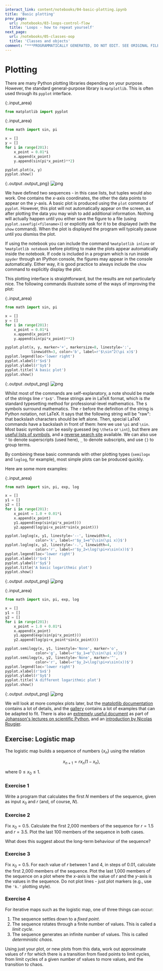 ```yaml
---
interact_link: content/notebooks/04-basic-plotting.ipynb
title: 'Basic plotting'
prev_page:
  url: /notebooks/03-loops-control-flow
  title: 'Loops - how to repeat yourself'
next_page:
  url: /notebooks/05-classes-oop
  title: 'Classes and objects'
comment: "***PROGRAMMATICALLY GENERATED, DO NOT EDIT. SEE ORIGINAL FILES IN /content***"
---
```


# Plotting

There are many Python plotting libraries depending on your purpose. However, the standard general-purpose library is `matplotlib`. This is often used through its `pyplot` interface.



{:.input_area}
```python
from matplotlib import pyplot
```







{:.input_area}
```python
from math import sin, pi

x = []
y = []
for i in range(201):
    x_point = 0.01*i
    x.append(x_point)
    y.append(sin(pi*x_point)**2)

pyplot.plot(x, y)
pyplot.show()
```



{:.output .output_png}
![png](../images/notebooks/04-basic-plotting_4_0.png)



We have defined two sequences - in this case lists, but tuples would also work. One contains the $x$-axis coordinates, the other the data points to appear on the $y$-axis. A basic plot is produced using the `plot` command of `pyplot`. However, this plot will not automatically appear on the screen, as after plotting the data you may wish to add additional information. Nothing will actually happen until you either save the figure to a file (using `pyplot.savefig(<filename>)`) or explicitly ask for it to be displayed (with the `show` command). When the plot is displayed the program will typically pause until you dismiss the plot.

If using the notebook you can include the command `%matplotlib inline` or `%matplotlib notebook` before plotting to make the plots appear automatically inside the notebook. If code is included in a program which is run inside `spyder` through an IPython console, the figures may appear in the console automatically. Either way, it is good practice to always include the `show` command to explicitly display the plot.

This plotting interface is straightforward, but the results are not particularly nice. The following commands illustrate some of the ways of improving the plot:



{:.input_area}
```python
from math import sin, pi

x = []
y = []
for i in range(201):
    x_point = 0.01*i
    x.append(x_point)
    y.append(sin(pi*x_point)**2)

pyplot.plot(x, y, marker='+', markersize=8, linestyle=':', 
            linewidth=3, color='b', label=r'$\sin^2(\pi x)$')
pyplot.legend(loc='lower right')
pyplot.xlabel(r'$x$')
pyplot.ylabel(r'$y$')
pyplot.title('A basic plot')
pyplot.show()
```



{:.output .output_png}
![png](../images/notebooks/04-basic-plotting_8_0.png)



Whilst most of the commands are self-explanatory, a note should be made of the strings line `r'$x$'`. These strings are in LaTeX format, which is *the* standard typesetting method for professional-level mathematics. The `$` symbols surround mathematics. The `r` before the definition of the string is Python notation, not LaTeX. It says that the following string will be "raw": that backslash characters should be left alone. Then, special LaTeX commands have a backslash in front of them: here we use `\pi` and `\sin`. Most basic symbols can be easily guessed (eg `\theta` or `\int`), but there are [useful lists of symbols](http://www.artofproblemsolving.com/wiki/index.php/LaTeX:Symbols), and a [reverse search site](http://detexify.kirelabs.org/classify.html) available. We can also use `^` to denote superscripts (used here), `_` to denote subscripts, and use `{}` to group terms.

By combining these basic commands with other plotting types (`semilogx` and `loglog`, for example), most simple plots can be produced quickly.

Here are some more examples:



{:.input_area}
```python
from math import sin, pi, exp, log

x = []
y1 = []
y2 = []
for i in range(201):
    x_point = 1.0 + 0.01*i
    x.append(x_point)
    y1.append(exp(sin(pi*x_point)))
    y2.append(log(pi+x_point*sin(x_point)))

pyplot.loglog(x, y1, linestyle='--', linewidth=4, 
              color='k', label=r'$y_1=e^{\sin(\pi x)}$')
pyplot.loglog(x, y2, linestyle='-.', linewidth=4, 
              color='r', label=r'$y_2=\log(\pi+x\sin(x))$')
pyplot.legend(loc='lower right')
pyplot.xlabel(r'$x$')
pyplot.ylabel(r'$y$')
pyplot.title('A basic logarithmic plot')
pyplot.show()
```



{:.output .output_png}
![png](../images/notebooks/04-basic-plotting_12_0.png)





{:.input_area}
```python
from math import sin, pi, exp, log

x = []
y1 = []
y2 = []
for i in range(201):
    x_point = 1.0 + 0.01*i
    x.append(x_point)
    y1.append(exp(sin(pi*x_point)))
    y2.append(log(pi+x_point*sin(x_point)))

pyplot.semilogy(x, y1, linestyle='None', marker='o', 
              color='g', label=r'$y_1=e^{\sin(\pi x)}$')
pyplot.semilogy(x, y2, linestyle='None', marker='^', 
              color='r', label=r'$y_2=\log(\pi+x\sin(x))$')
pyplot.legend(loc='lower right')
pyplot.xlabel(r'$x$')
pyplot.ylabel(r'$y$')
pyplot.title('A different logarithmic plot')
pyplot.show()
```



{:.output .output_png}
![png](../images/notebooks/04-basic-plotting_13_0.png)



We will look at more complex plots later, but the [matplotlib documentation](http://matplotlib.org/api/pyplot_summary.html) contains a lot of details, and the [gallery](http://matplotlib.org/gallery.html) contains a lot of examples that can be adapted to fit. There is also an [extremely useful document](http://nbviewer.ipython.org/github/jrjohansson/scientific-python-lectures/blob/master/Lecture-4-Matplotlib.ipynb) as part of [Johansson's lectures on scientific Python](https://github.com/jrjohansson/scientific-python-lectures), and an [introduction by Nicolas Rougier](http://www.labri.fr/perso/nrougier/teaching/matplotlib/matplotlib.html).

## Exercise: Logistic map

The logistic map builds a sequence of numbers $\{ x_n \}$ using the relation

$$ x_{n+1} = r x_n \left( 1 - x_n \right), $$

where $0 \le x_0 \le 1$.

### Exercise 1

Write a program that calculates the first $N$ members of the sequence, given as input $x_0$ and $r$ (and, of course, $N$).

### Exercise 2

Fix $x_0=0.5$. Calculate the first 2,000 members of the sequence for $r=1.5$ and $r=3.5$. Plot the last 100 members of the sequence in both cases.

What does this suggest about the long-term behaviour of the sequence?

### Exercise 3

Fix $x_0 = 0.5$. For each value of $r$ between $1$ and $4$, in steps of $0.01$, calculate the first 2,000 members of the sequence. Plot the last 1,000 members of the sequence on a plot where the $x$-axis is the value of $r$ and the $y$-axis is the values in the sequence. Do not plot lines - just plot markers (e.g., use the `'k.'` plotting style).

### Exercise 4

For iterative maps such as the logistic map, one of three things can occur:

1. The sequence settles down to a *fixed point*.
2. The sequence rotates through a finite number of values. This is called a *limit cycle*.
3. The sequence generates an infinite number of values. This is called *deterministic chaos*.

Using just your plot, or new plots from this data, work out approximate values of $r$ for which there is a transition from fixed points to limit cycles, from limit cycles of a given number of values to more values, and the transition to chaos.
